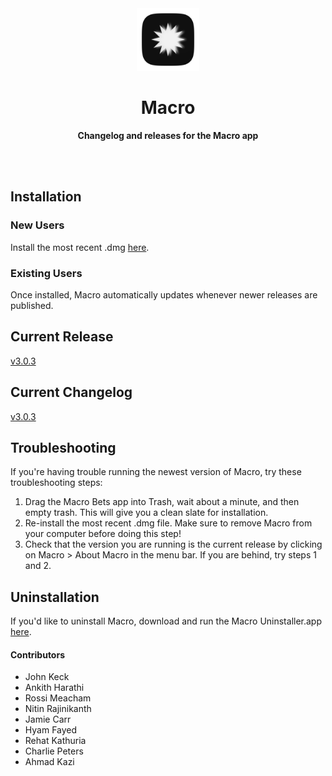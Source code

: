 <div align="center">
	<img src="assets/img/macro.png" width="100" height="100">
	<h1>Macro</h1>
	<p>
		<b>Changelog and releases for the Macro app</b>
	</p>
	<br>
	<br>
</div>

## Installation

### New Users

Install the most recent .dmg [here](https://macro.app/api/v1/app/releases/latest/darwin/pkg/).

### Existing Users

Once installed, Macro automatically updates whenever newer releases are published.

## Current Release

[v3.0.3](https://github.com/macrohq/changelog/releases/tag/v3.0.3)

## Current Changelog

[v3.0.3](https://github.com/macrohq/changelog/blob/main/versions/v1/3.0.3/changelog.md)

## Troubleshooting

If you're having trouble running the newest version of Macro, try these troubleshooting steps:

 1. Drag the Macro Bets app into Trash, wait about a minute, and then empty trash. This will give you a clean slate for installation.
 2. Re-install the most recent .dmg file. Make sure to remove Macro from your computer before doing this step!
 3. Check that the version you are running is the current release by clicking on Macro > About Macro in the menu bar. If you are behind, try steps 1 and 2.

## Uninstallation

If you'd like to uninstall Macro, download and run the Macro Uninstaller.app [here](https://storage.googleapis.com/macroio/product/uninstaller/Macro%20Uninstaller.app.zip).

#### Contributors
 - John Keck
 - Ankith Harathi
 - Rossi Meacham
 - Nitin Rajinikanth
 - Jamie Carr
 - Hyam Fayed
 - Rehat Kathuria
 - Charlie Peters
 - Ahmad Kazi
